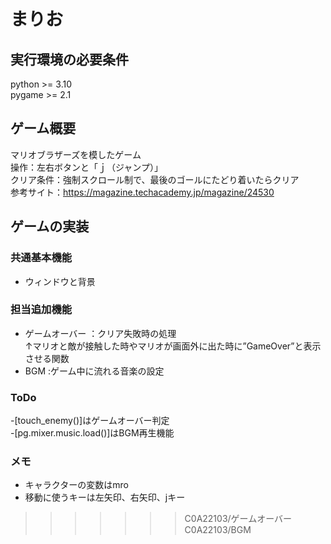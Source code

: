 # まりお   
## 実行環境の必要条件   
python >= 3.10  
pygame >= 2.1  
## ゲーム概要  
マリオブラザーズを模したゲーム  
操作：左右ボタンと「ｊ（ジャンプ）」  
クリア条件：強制スクロール制で、最後のゴールにたどり着いたらクリア  
参考サイト：https://magazine.techacademy.jp/magazine/24530  
##  ゲームの実装  
###  共通基本機能   
* ウィンドウと背景   
### 担当追加機能  
*  ゲームオーバー ：クリア失敗時の処理  
↑マリオと敵が接触した時やマリオが画面外に出た時に”GameOver”と表示させる関数  
*  BGM :ゲーム中に流れる音楽の設定  
### ToDo   
-[touch_enemy()]はゲームオーバー判定  
-[pg.mixer.music.load()]はBGM再生機能  
### メモ  
* キャラクターの変数はmro  
* 移動に使うキーは左矢印、右矢印、jキー  
>>>>>>> C0A22103/ゲームオーバー C0A22103/BGM  
